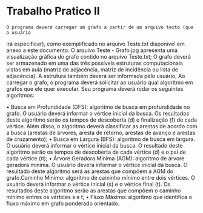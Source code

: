 # Trabalho Pratico II
    O programa deverá carregar um grafo a partir de um arquivo texto (que o usuário
irá especificar), como exemplificado no arquivo Teste.txt disponível em anexo a este
documento. O arquivo Teste - Grafo.jpg apresenta uma visualização gráfica do grafo
contido no arquivo Teste.txt;
    O grafo deverá ser armazenado em uma das três possíveis estruturas
computacionais vistas em aula (matriz de adjacência, matriz de incidência ou lista
de adjacência). A estrutura também deverá ser informada pelo usuário;
    Ao carregar o grafo, o programa deverá solicitar ao usuário qual algoritmo em
grafos que ele quer executar. Seu programa deverá rodar os seguintes algoritmos:

• Busca em Profundidade (DFS): algoritmo de busca em profundidade no
grafo. O usuário deverá informar o vértice inicial da busca. Os resultados
deste algoritmo serão os tempos de descoberta (d) e finalização (f) de cada
vértice. Além disso, o algoritmo deverá classificar as arestas de acordo com a
busca (arestas de árvores, aresta de retorno, arestas de avanço e arestas de
cruzamento);
• Busca em Largura (BFS): algoritmo de busca em largura. O usuário deverá
informar o vértice inicial da busca. O resultado deste algoritmo serão os
tempos de descoberta de cada vértice (d) e o pai de cada vértice (π);
• Árvore Geradora Mínima (AGM): algoritmo de árvore geradora mínima. O
usuário deverá informar o vértice inicial da busca. O resultado deste
algoritmo será as arestas que compõem a AGM do grafo.Caminho Mínimo: algoritmo de caminho mínimo entre dois vértices. O
usuário deverá informar o vértice inicial (s) e o vértice final (t). Os resultados
deste algoritmo serão as arestas que compõem o caminho mínimo entres os
vértices s e t;
• Fluxo Máximo: algoritmo que identifica o fluxo máximo em grafo ponderado
orientado.
